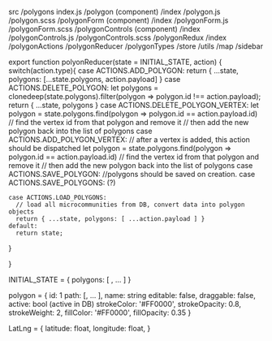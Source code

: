 src
  /polygons
    index.js
    /polygon (component)
      /index
      /polygon.js
      /polygon.scss
    /polygonForm (component)
      /index
      /polygonForm.js
      /polygonForm.scss
    /polygonControls (component)
      /index
      /polygonControls.js
      /polygonControls.scss
    /polygonRedux
      /index
      /polygonActions
      /polygonReducer
      /polygonTypes
  /store
  /utils
  /map
  /sidebar

export function polyonReducer(state = INITIAL_STATE, action) {
  switch(action.type){
    case ACTIONS.ADD_POLYGON:
      return { ...state, polygons: [...state.polygons, action.payload] }
    case ACTIONS.DELETE_POLYGON:
      let polygons = clonedeep(state.polygons).filter(polygon => polygon.id !== action.payload);
      return { ...state, polygons }
    case ACTIONS.DELETE_POLYGON_VERTEX:
      let polygon = state.polygons.find(polygon => polygon.id == action.payload.id)
      // find the vertex id from that polygon and remove it
      // then add the new polygon back into the list of polygons
    case ACTIONS.ADD_POLYGON_VERTEX:
      // after a vertex is added, this action should be dispatched
      let polygon = state.polygons.find(polygon => polygon.id == action.payload.id)
      // find the vertex id from that polygon and remove it
      // then add the new polygon back into the list of polygons
    case ACTIONS.SAVE_POLYGON:
      //polygons should be saved on creation.
    case ACTIONS.SAVE_POLYGONS: (?)

    case ACTIONS.LOAD_POLYGONS:
      // load all microcommunities from DB, convert data into polygon objects
      return { ...state, polygons: [ ...action.payload ] }
    default:
      return state;
  }

}

INITIAL_STATE = {
  polygons: [ <Polygon>, <Polygon>... ]
}

polygon = {
  id: 1
  path: [<LatLng>, <LatLng>... ],
  name: string
  editable: false,
  draggable: false,
  active: bool (active in DB)
  strokeColor: '#FF0000',
  strokeOpacity: 0.8,
  strokeWeight: 2,
  fillColor: '#FF0000',
  fillOpacity: 0.35
}

LatLng = {
  latitude: float,
  longitude: float,
}

